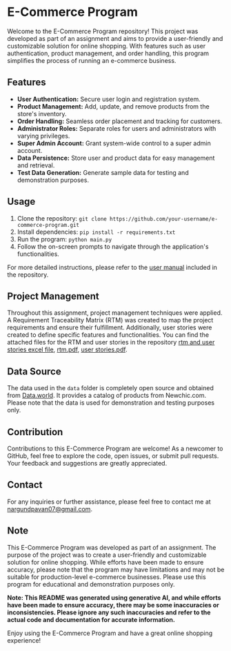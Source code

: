 # E-Commerce Program

Welcome to the E-Commerce Program repository! This project was developed as part of an assignment and aims to provide a user-friendly and customizable solution for online shopping. With features such as user authentication, product management, and order handling, this program simplifies the process of running an e-commerce business.

## Features

- **User Authentication:** Secure user login and registration system.
- **Product Management:** Add, update, and remove products from the store's inventory.
- **Order Handling:** Seamless order placement and tracking for customers.
- **Administrator Roles:** Separate roles for users and administrators with varying privileges.
- **Super Admin Account:** Grant system-wide control to a super admin account.
- **Data Persistence:** Store user and product data for easy management and retrieval.
- **Test Data Generation:** Generate sample data for testing and demonstration purposes.

## Usage

1. Clone the repository: `git clone https://github.com/your-username/e-commerce-program.git`
2. Install dependencies: `pip install -r requirements.txt`
3. Run the program: `python main.py`
4. Follow the on-screen prompts to navigate through the application's functionalities.

For more detailed instructions, please refer to the [user manual](user_manual.pdf) included in the repository.

## Project Management

Throughout this assignment, project management techniques were applied. A Requirement Traceability Matrix (RTM) was created to map the project requirements and ensure their fulfillment. Additionally, user stories were created to define specific features and functionalities. You can find the attached files for the RTM and user stories in the repository [rtm and user stories excel file](rtm_UserStories.xlsx), [rtm.pdf](rtm.pdf), [user stories.pdf](userStories.pdf).

## Data Source

The data used in the `data` folder is completely open source and obtained from [Data.world](https://data.world/jfreex/products-catalog-from-newchiccom). It provides a catalog of products from Newchic.com. Please note that the data is used for demonstration and testing purposes only.

## Contribution

Contributions to this E-Commerce Program are welcome! As a newcomer to GitHub, feel free to explore the code, open issues, or submit pull requests. Your feedback and suggestions are greatly appreciated.

## Contact

For any inquiries or further assistance, please feel free to contact me at nargundpavan07@gmail.com.

## Note

This E-Commerce Program was developed as part of an assignment. The purpose of the project was to create a user-friendly and customizable solution for online shopping. While efforts have been made to ensure accuracy, please note that the program may have limitations and may not be suitable for production-level e-commerce businesses. Please use this program for educational and demonstration purposes only.

**Note: This README was generated using generative AI, and while efforts have been made to ensure accuracy, there may be some inaccuracies or inconsistencies. Please ignore any such inaccuracies and refer to the actual code and documentation for accurate information.**

Enjoy using the E-Commerce Program and have a great online shopping experience!
